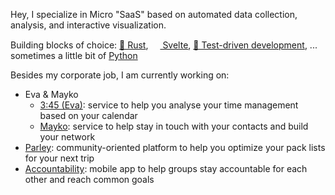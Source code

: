 Hey, I specialize in Micro "SaaS" based on automated data collection, analysis, and interactive visualization.

Building blocks of choice: [🦀 Rust](https://www.rust-lang.org/), [<img style="height: 15px" src="https://svelte.dev/favicon.png"> Svelte](https://kit.svelte.dev), [🧪 Test-driven development](https://en.wikipedia.org/wiki/Test-driven_development), ... sometimes a little bit of [Python](https://www.python.org/)

Besides my corporate job, I am currently working on:
- Eva & Mayko
  - [3:45 (Eva)](viertelvorvier.app/): service to help you analyse your time management based on your calendar
  - [Mayko](): service to help stay in touch with your contacts and build your network
- [Parley](https://heyparley.de/): community-oriented platform to help you optimize your pack lists for your next trip
- [Accountability](): mobile app to help groups stay accountable for each other and reach common goals
